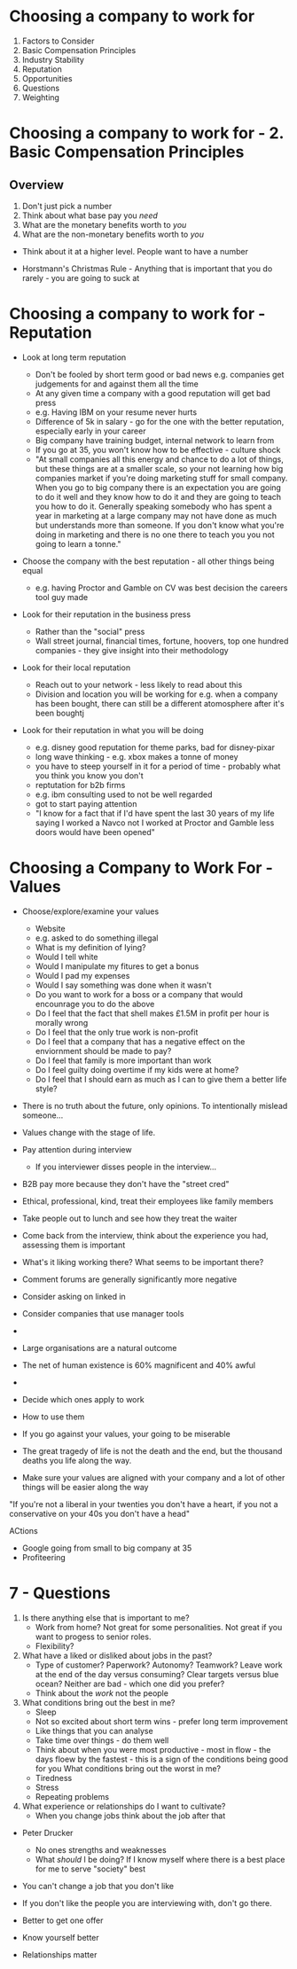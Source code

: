 # Choosing a company to work for

1. Factors to Consider
2. Basic Compensation Principles
3. Industry Stability
4. Reputation
6. Opportunities
7. Questions
8. Weighting

# Choosing a company to work for - 2. Basic Compensation Principles

## Overview

1. Don't just pick a number
2. Think about what base pay you *need*
3. What are the monetary benefits worth to *you*
4. What are the non-monetary benefits worth to *you*

* Think about it at a higher level.  People want to have a number

* Horstmann's Christmas Rule - Anything that is important that you do rarely -
  you are going to suck at

# Choosing a company to work for - Reputation

* Look at long term reputation
    - Don't be fooled by short term good or bad news e.g. companies get
      judgements for and against them all the time
    - At any given time a company with a good reputation will get bad press
    - e.g. Having IBM on your resume never hurts
    - Difference of 5k in salary - go for the one with the better reputation,
      especially early in your career
    - Big company have training budget, internal network to learn from
    - If you go at 35, you won't know how to be effective - culture shock
    - "At small companies all this energy and chance to do a lot of things, but
      these things are at a smaller scale, so your not learning how big
companies market if you're doing marketing stuff for small company.  When you
go to big company there is an expectation you are going to do it well and they
know how to do it and they are going to teach you how to do it.  Generally
speaking somebody who has spent a year in marketing at a large company may not
have done as much but understands more than someone.
    If you don't know what you're doing in marketing and there is no one there
to teach you you  not going to learn a tonne."
      
* Choose the company with the best reputation - all other things being equal
    - e.g. having Proctor and Gamble on CV was best decision the careers tool
      guy made
* Look for their reputation in the business press
    - Rather than the "social" press
    - Wall street journal, financial times, fortune, hoovers, top one hundred
      companies - they give insight into their methodology

* Look for their local reputation
    - Reach out to your network - less likely to read about this
    - Division and location you will be working for e.g. when a company has
      been bought, there can still be a different atomosphere after it's been
boughtj
    
* Look for their reputation in what you will be doing
    - e.g. disney good reputation for theme parks, bad for disney-pixar
    - long wave thinking - e.g. xbox makes a tonne of money
    - you have to steep yourself in it for a period of time - probably what
      you think you know you don't
    - reptutation for b2b firms
    - e.g. ibm consulting used to not be well regarded
    - got to start paying attention
    - "I know for a fact that if I'd have spent the last 30 years of my life
      saying I worked a Navco not I worked at Proctor and Gamble less doors
would have been opened"
    

# Choosing a Company to Work For - Values

* Choose/explore/examine your values
    - Website
    - e.g. asked to do something illegal
    - What is my definition of lying?
    - Would I tell white 
    - Would I manipulate my fitures to get a bonus
    - Would I pad my expenses
    - Would I say something was done when it wasn't
    - Do you want to work for a boss or a company that would encounrage you to
      do the above
    - Do I feel that the fact that shell makes £1.5M in profit per hour is
      morally wrong
    - Do I feel that the only true work is non-profit
    - Do I feel that a company that has a negative effect on the enviornment
      should be made to pay?
    - Do I feel that family is more important than work
    - Do I feel guilty doing overtime if my kids were at home?
    - Do I feel that I should earn as much as I can to give them a better life
      style?
* There is no truth about the future, only opinions.  To intentionally mislead
  someone...
* Values change with the stage of life.

* Pay attention during interview
    - If you interviewer disses people in the interview...
* B2B pay more because they don't have the "street cred"
* Ethical, professional, kind, treat their employees like family members
* Take people out to lunch and see how they treat the waiter
* Come back from the interview, think about the experience you had, assessing
  them is important
* What's it liking working there?  What seems to be important there?
* Comment forums are generally significantly more negative
* Consider asking on linked in
* Consider companies that use manager tools
* 
    
* Large organisations are a natural outcome
* The net of human existence is 60% magnificent and 40% awful
* 
* Decide which ones apply to work
* How to use them
* If you go against your values, your going to be miserable
* The great tragedy of life is not the death and the end, but the thousand
  deaths you life along the way.
* Make sure your values are aligned with your company and a lot of other
  things will be easier along the way

"If you're not a liberal in your twenties you don't have a heart, if you not a
conservative on your 40s you don't have a head"

ACtions

* Google going from small to big company at 35
* Profiteering

# 7 - Questions

1. Is there anything else that is important to me?
    - Work from home?  Not great for some personalities.  Not great if you
      want to progess to senior roles.
    - Flexibility?
2. What have a liked or disliked about jobs in the past?
    - Type of customer? Paperwork? Autonomy? Teamwork? Leave work at the end
      of the day versus consuming? Clear targets versus blue ocean?  Neither
are bad - which one did you prefer?
    - Think about the *work* not the people
3. What conditions bring out the best in me?
    - Sleep
    - Not so excited about short term wins - prefer long term improvement
    - Like things that you can analyse
    - Take time over things - do them well
    - Think about when you were most productive - most in flow - the days
      floew by the fastest - this is a sign of the conditions being good for
you 
    What conditions bring out the worst in me?
    - Tiredness
    - Stress
    - Repeating problems
4. What experience or relationships do I want to cultivate?
    - When you change jobs think about the job after that

* Peter Drucker
    - No ones strengths and weaknesses
    - What *should* I be doing?  If I know myself where there is a best place
      for me to serve "society" best
* You can't change a job that you don't like
* If you don't like the people you are interviewing with, don't go there.
* Better to get one offer 
* Know yourself better

* Relationships matter

